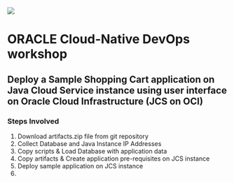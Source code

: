 ![](../common/images/customer.logo.png)
---
# ORACLE Cloud-Native DevOps workshop #

## Deploy a Sample Shopping Cart application on Java Cloud Service instance using user interface on Oracle Cloud Infrastructure (JCS on OCI) ##

### Steps Involved ###
1. Download artifacts.zip file from git repository
2. Collect Database and Java Instance IP Addresses
3. Copy scripts & Load Database with application data
4. Copy artifacts & Create application pre-requisites on JCS instance
5. Deploy sample application on JCS instance
6. 
